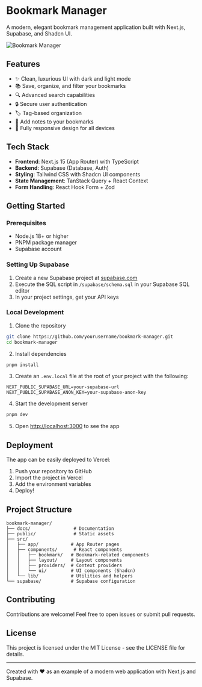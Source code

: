 # Bookmark Manager

A modern, elegant bookmark management application built with Next.js, Supabase, and Shadcn UI.

![Bookmark Manager](https://via.placeholder.com/1200x600?text=Bookmark+Manager)

## Features

- ✨ Clean, luxurious UI with dark and light mode
- 📚 Save, organize, and filter your bookmarks
- 🔍 Advanced search capabilities
- 🔒 Secure user authentication
- 🏷️ Tag-based organization
- 📝 Add notes to your bookmarks
- 📱 Fully responsive design for all devices

## Tech Stack

- **Frontend**: Next.js 15 (App Router) with TypeScript
- **Backend**: Supabase (Database, Auth)
- **Styling**: Tailwind CSS with Shadcn UI components
- **State Management**: TanStack Query + React Context
- **Form Handling**: React Hook Form + Zod

## Getting Started

### Prerequisites

- Node.js 18+ or higher
- PNPM package manager
- Supabase account

### Setting Up Supabase

1. Create a new Supabase project at [supabase.com](https://supabase.com)
2. Execute the SQL script in `/supabase/schema.sql` in your Supabase SQL editor
3. In your project settings, get your API keys

### Local Development

1. Clone the repository
```bash
git clone https://github.com/yourusername/bookmark-manager.git
cd bookmark-manager
```

2. Install dependencies
```bash
pnpm install
```

3. Create an `.env.local` file at the root of your project with the following:
```
NEXT_PUBLIC_SUPABASE_URL=your-supabase-url
NEXT_PUBLIC_SUPABASE_ANON_KEY=your-supabase-anon-key
```

4. Start the development server
```bash
pnpm dev
```

5. Open [http://localhost:3000](http://localhost:3000) to see the app

## Deployment

The app can be easily deployed to Vercel:

1. Push your repository to GitHub
2. Import the project in Vercel
3. Add the environment variables
4. Deploy!

## Project Structure

```
bookmark-manager/
├── docs/                # Documentation
├── public/              # Static assets
├── src/
│   ├── app/            # App Router pages
│   ├── components/      # React components
│   │   ├── bookmark/   # Bookmark-related components
│   │   ├── layout/     # Layout components
│   │   ├── providers/  # Context providers
│   │   └── ui/         # UI components (Shadcn)
│   └── lib/            # Utilities and helpers
└── supabase/           # Supabase configuration
```

## Contributing

Contributions are welcome! Feel free to open issues or submit pull requests.

## License

This project is licensed under the MIT License - see the LICENSE file for details.

---

Created with ❤️ as an example of a modern web application with Next.js and Supabase.

